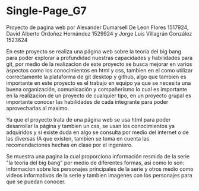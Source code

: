 # Single-Page_G7
 Proyecto de pagina web por Alexander Dumarsell De Leon Flores 1517924, David Alberto Ordoñez Hernández 1529924 y Jorge Luis Villagrán González 1523624

 En este proyecto se realiza una página web sobre la teoría del big bang para poder explorar a profundidad nuestras capacidades y habilidades para git, por medio de la realizacion de este proyecto se busca mejorar en varios aspectos como los conocimientos en html y css, tambien en el como utilizar correctamente la plataforma de git desktop y github, algo que tambien es importante en este proyecto es el trabajo en equipo ya que se necesita una buena organización, comunicación y compañerismo lo cual es importante en la realizacion de un proyecto de cualquier tipo, en un proyecto grupal es importante conocer las habilidades de cada integrante para poder aprovecharlas al maximo. 

 Ya que el proyecto trata de una página web se usa html para poder desarrollar la página y tambien un css, se usan los conocimientos ya adquiridos y si existe duda en algo se consulta por medio del internet o de las diversas IA que existen, tambien se toma en cuenta las recomendaciones hechas en clase por el ingeniero.

 Se muestra una pagina la cual proporciona información resmida de la serie "la teoria del big bang" por medio de diferentes formas, asi como lo son: informacion sobre los personajes principales de la serie y otros medio como videos informativos de la serie y tambien imagenes con los personajes para que se puedan conocer. 
